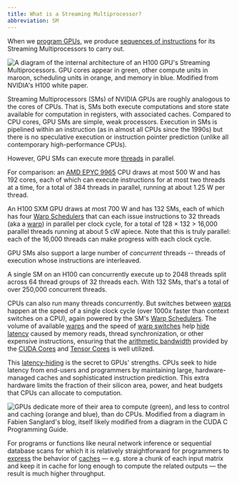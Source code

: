 ```yaml
---
title: What is a Streaming Multiprocessor?
abbreviation: SM
---
```


When we [program GPUs](/gpu-glossary/host-software/cuda-software-platform), we
produce
[sequences of instructions](/gpu-glossary/device-software/streaming-assembler)
for its Streaming Multiprocessors to carry out.

![A diagram of the internal architecture of an H100 GPU's Streaming Multiprocessors. GPU cores appear in green, other compute units in maroon, scheduling units in orange, and memory in blue. Modified from NVIDIA's [H100 white paper](https://resources.nvidia.com/en-us-tensor-core).](themed-image://gh100-sm.svg)

Streaming Multiprocessors (SMs) of NVIDIA GPUs are roughly analogous to the
cores of CPUs. That is, SMs both execute computations and store state available
for computation in registers, with associated caches. Compared to CPU cores, GPU
SMs are simple, weak processors. Execution in SMs is pipelined within an
instruction (as in almost all CPUs since the 1990s) but there is no speculative
execution or instruction pointer prediction (unlike all contemporary
high-performance CPUs).

However, GPU SMs can execute more
[threads](/gpu-glossary/device-software/thread) in parallel.

For comparison: an
[AMD EPYC 9965](https://www.techpowerup.com/cpu-specs/epyc-9965.c3904) CPU draws
at most 500 W and has 192 cores, each of which can execute instructions for at
most two threads at a time, for a total of 384 threads in parallel, running at
about 1.25 W per thread.

An H100 SXM GPU draws at most 700 W and has 132 SMs, each of which has four
[Warp Schedulers](/gpu-glossary/device-hardware/warp-scheduler) that can each
issue instructions to 32 threads (aka a
[warp](/gpu-glossary/device-software/warp)) in parallel per clock cycle, for a
total of 128 × 132 > 16,000 parallel threads running at about 5 cW apiece. Note
that this is truly parallel: each of the 16,000 threads can make progress with
each clock cycle.

GPU SMs also support a large number of _concurrent_ threads -- threads of
execution whose instructions are interleaved.

A single SM on an H100 can concurrently execute up to 2048 threads split across
64 thread groups of 32 threads each. With 132 SMs, that's a total of over
250,000 concurrent threads.

CPUs can also run many threads concurrently. But switches between
[warps](/gpu-glossary/device-software/warp) happen at the speed of a single
clock cycle (over 1000x faster than context switches on a CPU), again powered by
the SM's [Warp Schedulers](/gpu-glossary/device-hardware/warp-scheduler). The
volume of available [warps](/gpu-glossary/device-software/warp) and the speed of
[warp switches](/gpu-glossary/device-hardware/warp-scheduler) help
[hide latency](/gpu-glossary/perf/latency-hiding) caused by memory reads, thread synchronization,
or other expensive instructions, ensuring that the
[arithmetic bandwidth](/gpu-glossary/perf/arithmetic-bandwidth)
provided by the [CUDA Cores](/gpu-glossary/device-hardware/cuda-core) and [Tensor Cores](/gpu-glossary/device-hardware/tensor-core)
is well utilized.

This [latency-hiding](/gpu-glossary/perf/latency-hiding) is the secret to GPUs' strengths. CPUs seek to hide latency
from end-users and programmers by maintaining large, hardware-managed caches and
sophisticated instruction prediction. This extra hardware limits the fraction of
their silicon area, power, and heat budgets that CPUs can allocate to
computation.

![GPUs dedicate more of their area to compute (green), and less to control and caching (orange and blue), than do CPUs. Modified from a diagram in [Fabien Sanglard's blog](https://fabiensanglard.net/cuda), itself likely modified from a diagram in [the CUDA C Programming Guide](https://docs.nvidia.com/cuda/cuda-c-programming-guide/).](themed-image://cpu-vs-gpu.svg)

For programs or functions like neural network inference or sequential database
scans for which it is relatively straightforward for programmers to
[express](/gpu-glossary/device-software/cuda-programming-model) the behavior of
[caches](/gpu-glossary/device-hardware/l1-data-cache) — e.g. store a chunk of
each input matrix and keep it in cache for long enough to compute the related
outputs — the result is much higher throughput.

